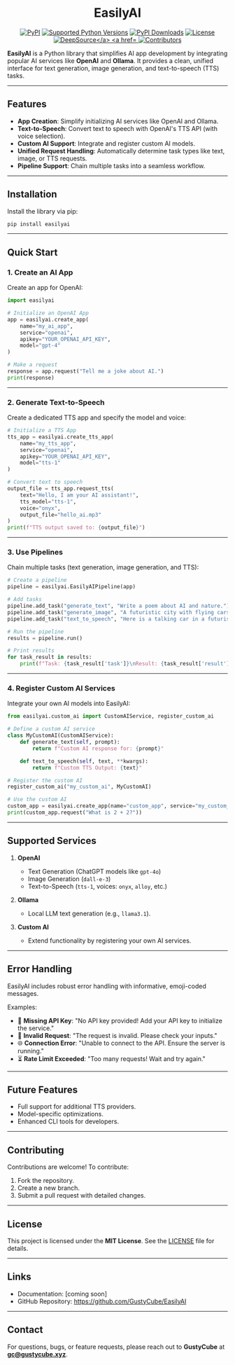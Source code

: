 <div align="center">
  <h1>EasilyAI</h1>
  <p>
    <p align="center">
    <a href="https://pypi.org/project/easilyai"><img src="https://img.shields.io/pypi/v/easilyai.svg" alt="PyPI"></a>
    <a href="tox.ini"><img src="https://img.shields.io/pypi/pyversions/easilyai" alt="Supported Python Versions"></a>
    <a href="https://pypi.org/project/easilyai"><img src="https://img.shields.io/pypi/dm/easilyai" alt="PyPI Downloads"></a>
    <a href="LICENSE"><img src="https://img.shields.io/github/license/GustyCube/EasilyAI" alt="License"></a>
    <a href="https://app.deepsource.com/gh/GustyCube/EasilyAI/">
    <img src="https://app.deepsource.com/gh/GustyCube/EasilyAI.svg/?label=code+coverage&show_trend=true&token=Vidoy6h5_sKpG-0YdVA_ISy_"alt="DeepSource</a>
    <a href="https://github.com/gustycube/EasilyAI/graphs/contributors">
    <img src="https://img.shields.io/github/contributors/gustycube/easilyai.svg" alt="Contributors">
</a>

</p>
  </p>
</div>

**EasilyAI** is a Python library that simplifies AI app development by integrating popular AI services like **OpenAI** and **Ollama**. It provides a clean, unified interface for text generation, image generation, and text-to-speech (TTS) tasks.

---

## Features
- **App Creation**: Simplify initializing AI services like OpenAI and Ollama.
- **Text-to-Speech**: Convert text to speech with OpenAI's TTS API (with voice selection).
- **Custom AI Support**: Integrate and register custom AI models.
- **Unified Request Handling**: Automatically determine task types like text, image, or TTS requests.
- **Pipeline Support**: Chain multiple tasks into a seamless workflow.

---

## Installation

Install the library via pip:

```bash
pip install easilyai
```

---

## Quick Start

### 1. Create an AI App

Create an app for OpenAI:

```python
import easilyai

# Initialize an OpenAI App
app = easilyai.create_app(
    name="my_ai_app",
    service="openai",
    apikey="YOUR_OPENAI_API_KEY",
    model="gpt-4"
)

# Make a request
response = app.request("Tell me a joke about AI.")
print(response)
```

---

### 2. Generate Text-to-Speech

Create a dedicated TTS app and specify the model and voice:

```python
# Initialize a TTS App
tts_app = easilyai.create_tts_app(
    name="my_tts_app",
    service="openai",
    apikey="YOUR_OPENAI_API_KEY",
    model="tts-1"
)

# Convert text to speech
output_file = tts_app.request_tts(
    text="Hello, I am your AI assistant!",
    tts_model="tts-1",
    voice="onyx",
    output_file="hello_ai.mp3"
)
print(f"TTS output saved to: {output_file}")
```

---

### 3. Use Pipelines

Chain multiple tasks (text generation, image generation, and TTS):

```python
# Create a pipeline
pipeline = easilyai.EasilyAIPipeline(app)

# Add tasks
pipeline.add_task("generate_text", "Write a poem about AI and nature.")
pipeline.add_task("generate_image", "A futuristic city with flying cars.")
pipeline.add_task("text_to_speech", "Here is a talking car in a futuristic world!")

# Run the pipeline
results = pipeline.run()

# Print results
for task_result in results:
    print(f"Task: {task_result['task']}\nResult: {task_result['result']}\n")
```

---

### 4. Register Custom AI Services

Integrate your own AI models into EasilyAI:

```python
from easilyai.custom_ai import CustomAIService, register_custom_ai

# Define a custom AI service
class MyCustomAI(CustomAIService):
    def generate_text(self, prompt):
        return f"Custom AI response for: {prompt}"

    def text_to_speech(self, text, **kwargs):
        return f"Custom TTS Output: {text}"

# Register the custom AI
register_custom_ai("my_custom_ai", MyCustomAI)

# Use the custom AI
custom_app = easilyai.create_app(name="custom_app", service="my_custom_ai", model="v1")
print(custom_app.request("What is 2 + 2?"))
```

---

## Supported Services

1. **OpenAI**
   - Text Generation (ChatGPT models like `gpt-4o`)
   - Image Generation (`dall-e-3`)
   - Text-to-Speech (`tts-1`, voices: `onyx`, `alloy`, etc.)

2. **Ollama**
   - Local LLM text generation (e.g., `llama3.1`).

3. **Custom AI**
   - Extend functionality by registering your own AI services.

---

## Error Handling

EasilyAI includes robust error handling with informative, emoji-coded messages.

Examples:
- 🔐 **Missing API Key**: "No API key provided! Add your API key to initialize the service."
- 🚫 **Invalid Request**: "The request is invalid. Please check your inputs."
- 🌐 **Connection Error**: "Unable to connect to the API. Ensure the server is running."
- ⏳ **Rate Limit Exceeded**: "Too many requests! Wait and try again."

---

## Future Features

- Full support for additional TTS providers.
- Model-specific optimizations.
- Enhanced CLI tools for developers.

---

## Contributing

Contributions are welcome! To contribute:
1. Fork the repository.
2. Create a new branch.
3. Submit a pull request with detailed changes.

---

## License

This project is licensed under the **MIT License**. See the [LICENSE](LICENSE) file for details.

---

## Links

- Documentation: [coming soon]
- GitHub Repository: https://github.com/GustyCube/EasilyAI

---

## Contact

For questions, bugs, or feature requests, please reach out to **GustyCube** at **gc@gustycube.xyz**.
